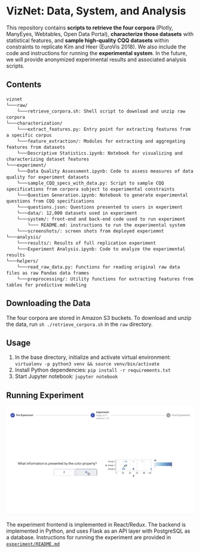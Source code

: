 # VizNet: Data, System, and Analysis
This repository contains **scripts to retrieve the four corpora** (Plotly, ManyEyes, Webtables, Open Data Portal), **characterize those datasets** with statistical features, and **sample high-quality CQQ datasets** within constraints to replicate Kim and Heer (EuroVis 2018). We also include the code and instructions for running the **experimental system**. In the future, we will provide anonymized experimental results and associated analysis scripts.

## Contents
```
viznet
└───raw/
    └───retrieve_corpora.sh: Shell script to download and unzip raw corpora
└───characterization/
    └───extract_features.py: Entry point for extracting features from a specific corpus 
    └───feature_extraction/: Modules for extracting and aggregating features from datasets
    └───Descriptive Statistics.ipynb: Notebook for visualizing and characterizing dataset features
└───experiment/
    └───Data Quality Assessment.ipynb: Code to assess measures of data quality for experiment datasets
    └───sample_CQQ_specs_with_data.py: Script to sample CQQ specifications from corpora subject to experimental constraints
    └───Question Generation.ipynb: Notebook to generate experimental questions from CQQ specifications
    └───questions.json: Questions presented to users in experiment
    └───data/: 12,000 datasets used in experiment
    └───system/: front-end and back-end code used to run experiment
        └─── README.md: instructions to run the experimental system
    └───screenshots/: screen shots from deployed experiemnt
└───analysis/
    └───results/: Results of full replication experiment
    └───Experiment Analysis.ipynb: Code to analyze the experimental results
└───helpers/
    └───read_raw_data.py: Functions for reading original raw data files as raw Pandas data frames
    └───preprocessing/: Utility functions for extracting features from tables for predictive modeling
```

## Downloading the Data
The four corpora are stored in Amazon S3 buckets. To download and unzip the data, run `sh ./retrieve_corpora.sh` in the `raw` directory.

## Usage 
1. In the base directory, initialize and activate virtual environment: `virtualenv -p python3 venv && source venv/bin/activate`
2. Install Python dependencies: `pip install -r requirements.txt`
3. Start Jupyter notebook: `jupyter notebook`

## Running Experiment
![VizNet System Preview](assets/viznet-system-preview.gif)

The experiment frontend is implemented in React/Redux. The backend is implemented in Python, and uses Flask as an API layer with PostgreSQL as a database. Instructions for running the experiment are provided in [`experiment/README.md`](experiment/README.md)
